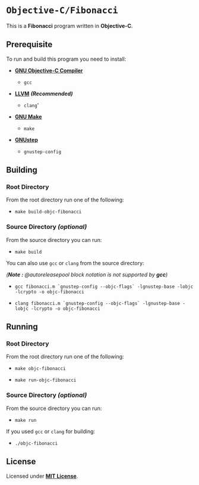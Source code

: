 # `Objective-C/Fibonacci`

This is a **Fibonacci** program written in **Objective-C**.

## Prerequisite

To run and build this program you need to install:

* [**GNU Objective-C Compiler**](https://gcc.gnu.org)
  * `gcc`

* [**LLVM**](https://releases.llvm.org/) _**(Recommended)**_
  * `clang`'

* [**GNU Make**](https://www.gnu.org/software/make/)
  * `make`

* [**GNUstep**](https://gnustep.github.io/)
  * `gnustep-config`

## Building

### Root Directory

From the root directory run one of the following:

* ```
  make build-objc-fibonacci
  ```

### Source Directory _(optional)_

From the source directory you can run:

* ```
  make build
  ```

You can also use `gcc` or `clang` from the source directory:

_(**Note :** @autoreleasepool block notation is not supported by **gcc**)_

* ```
  gcc fibonacci.m `gnustep-config --objc-flags` -lgnustep-base -lobjc -lcrypto -o objc-fibonacci
  ```
* ```
  clang fibonacci.m `gnustep-config --objc-flags` -lgnustep-base -lobjc -lcrypto -o objc-fibonacci
  ```

## Running

### Root Directory

From the root directory run one of the following:

* ```
  make objc-fibonacci
  ```
* ```
  make run-objc-fibonacci
  ```

### Source Directory _(optional)_

From the source directory you can run:

* ```
  make run
  ```

If you used `gcc` or `clang` for building:

* ```
  ./objc-fibonacci
  ```

## License

Licensed under [**MIT License**](LICENSE).
